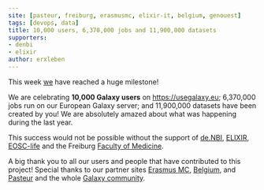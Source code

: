 ```yaml
---
site: [pasteur, freiburg, erasmusmc, elixir-it, belgium, genouest]
tags: [devops, data]
title: 10,000 users, 6,370,000 jobs and 11,900,000 datasets
supporters:
- denbi
- elixir
author: erxleben
---
```


This week [we](/freiburg/people) have reached a huge milestone! 

We are celebrating **10,000 Galaxy users** on https://usegalaxy.eu; 6,370,000 jobs run on our European Galaxy server; and 11,900,000 datasets have been created by you! We are absolutely amazed about what was happening during the last year.

This success would not be possible without the support of [de.NBI](https://www.denbi.de/), [ELIXIR](http://elixir-europe.org/), [EOSC-life](https://www.eosc-portal.eu/eosc-life) and the Freiburg [Faculty of Medicine](http://www.med.uni-freiburg.de).

A big thank you to all our users and people that have contributed to this project! Special thanks to our partner sites [Erasmus MC](https://galaxyproject.eu/erasmusmc/), [Belgium](https://galaxyproject.eu/vib/), and [Pasteur](https://galaxyproject.eu/pasteur/) and the whole [Galaxy community](https://galaxyproject.org/community/).
